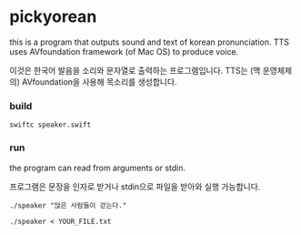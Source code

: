 # pickyorean
this is a program that outputs sound and text of korean pronunciation.
TTS uses AVfoundation framework (of Mac OS) to produce voice.

이것은 한국어 발음을 소리와 문자열로 출력하는 프로그램입니다.
TTS는 (맥 운영체제의) AVfoundation을 사용해 목소리를 생성합니다.

### build
`swiftc speaker.swift`

### run
the program can read from arguments or stdin.

프로그램은 문장을 인자로 받거나 stdin으로 파일을 받아와 실행 가능합니다.

`./speaker "많은 사람들이 걷는다."`

`./speaker < YOUR_FILE.txt`
